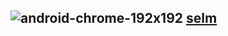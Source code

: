 ## ![android-chrome-192x192](https://github.com/user-attachments/assets/105d441b-4e4d-4759-a56a-e924c8e6af1d) [**selm**](https://batmanrobinjokers.github.io/selm)
